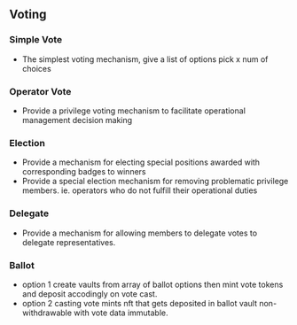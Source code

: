 ## Voting

### Simple Vote

- The simplest voting mechanism, give a list of options pick x num of choices

### Operator Vote

- Provide a privilege voting mechanism to facilitate operational management decision making

### Election

- Provide a mechanism for electing special positions awarded with corresponding badges to winners
- Provide a special election mechanism for removing problematic privilege members. ie. operators who do not fulfill their operational duties

### Delegate

- Provide a mechanism for allowing members to delegate votes to delegate representatives.

### Ballot

- option 1 create vaults from array of ballot options then mint vote tokens and deposit accodingly on vote cast.
- option 2 casting vote mints nft that gets deposited in ballot vault non-withdrawable with vote data immutable.
